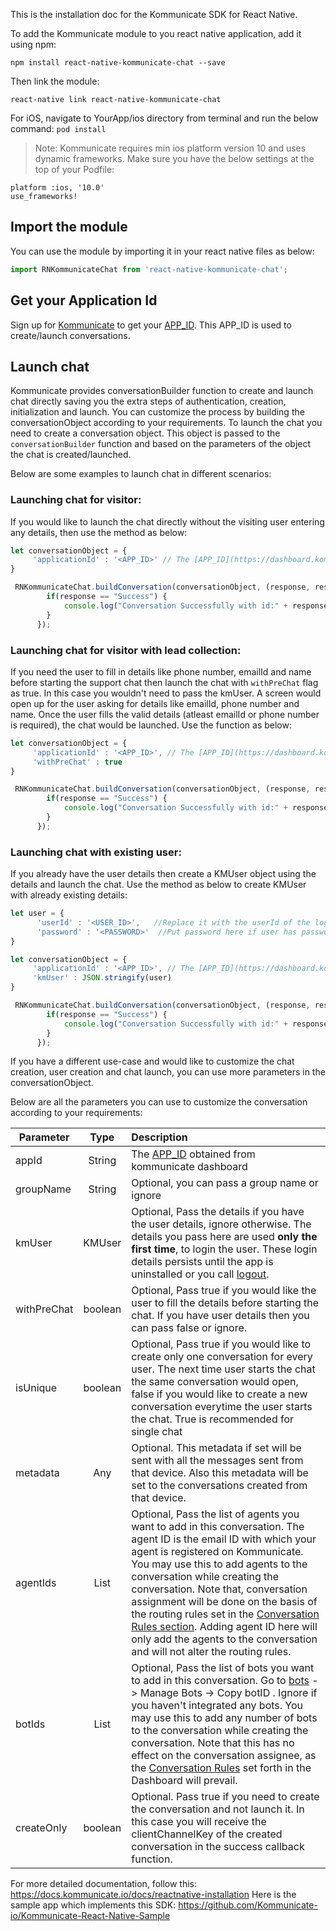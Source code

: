 This is the installation doc for the Kommunicate SDK for React Native.

To add the Kommunicate module to you react native application, add it using npm:

```
npm install react-native-kommunicate-chat --save
```

Then link the module:

```
react-native link react-native-kommunicate-chat
```

For iOS, navigate to YourApp/ios directory from terminal and run the below command:
    ```
    pod install
    ```
  
>Note: Kommunicate requires min ios platform version 10 and uses dynamic frameworks. Make sure you have the below settings at the top of your Podfile:
 ```
 platform :ios, '10.0'
 use_frameworks!
 ```

## Import the module

You can use the module by importing it in your react native files as below:

```js
import RNKommunicateChat from 'react-native-kommunicate-chat';
```

## Get your Application Id
Sign up for [Kommunicate](https://dashboard.kommunicate.io) to get your [APP_ID](https://dashboard.kommunicate.io/settings/install). This APP_ID is used to create/launch conversations.

## Launch chat
Kommunicate provides conversationBuilder function to create and launch chat directly saving you the extra steps of authentication, creation, initialization and launch. You can customize the process by building the conversationObject according to your requirements.
To launch the chat you need to create a conversation object. This object is passed to the `conversationBuilder` function and based on the parameters of the object the chat is created/launched.

Below are some examples to launch chat in different scenarios:

### Launching chat for visitor:
If you would like to launch the chat directly without the visiting user entering any details, then use the method as below:

```js
let conversationObject = {
     'applicationId' : '<APP_ID>' // The [APP_ID](https://dashboard.kommunicate.io/settings/install) obtained from kommunicate dashboard.
}

 RNKommunicateChat.buildConversation(conversationObject, (response, responseMessage) => {
        if(response == "Success") {
            console.log("Conversation Successfully with id:" + responseMessage);
        }
      });
```
### Launching chat for visitor with lead collection:
If you need the user to fill in details like phone number, emailId and name before starting the support chat then launch the chat with `withPreChat` flag as true. In this case you wouldn't need to pass the kmUser. A screen would open up for the user asking for details like emailId, phone number and name. Once the user fills the valid details (atleast emailId or phone number is required), the chat would be launched. Use the function as below:

```js
let conversationObject = {
     'applicationId' : '<APP_ID>', // The [APP_ID](https://dashboard.kommunicate.io/settings/install) obtained from kommunicate dashboard.
     'withPreChat' : true
}

 RNKommunicateChat.buildConversation(conversationObject, (response, responseMessage) => {
        if(response == "Success") {
            console.log("Conversation Successfully with id:" + responseMessage);
        }
      });
```

### Launching chat with existing user:
If you already have the user details then create a KMUser object using the details and launch the chat. Use the method as below to create KMUser with already existing details:

```js
let user = {
      'userId' : '<USER_ID>',   //Replace it with the userId of the logged in user
      'password' : '<PASSWORD>'  //Put password here if user has password, ignore otherwise
}

let conversationObject = {
     'applicationId' : '<APP_ID>', // The [APP_ID](https://dashboard.kommunicate.io/settings/install) obtained from kommunicate dashboard.
     'kmUser' : JSON.stringify(user)
}

 RNKommunicateChat.buildConversation(conversationObject, (response, responseMessage) => {
        if(response == "Success") {
            console.log("Conversation Successfully with id:" + responseMessage);
        }
      });
```

If you have a different use-case and would like to customize the chat creation, user creation and chat launch, you can use more parameters in the conversationObject.

Below are all the parameters you can use to customize the conversation according to your requirements:

| Parameter        | Type           | Description  |
| ------------- |:-------------:| :-----|
| appId      | String      |   The [APP_ID](https://dashboard.kommunicate.io/settings/install) obtained from kommunicate dashboard |
| groupName      | String      |   Optional, you can pass a group name or ignore |
| kmUser | KMUser     |    Optional, Pass the details if you have the user details, ignore otherwise. The details you pass here are used **only the first time**, to login the user. These login details persists until the app is uninstalled or you call [logout](https://docs.kommunicate.io/docs/reactnative-logout). |
| withPreChat | boolean      |   Optional, Pass true if you would like the user to fill the details before starting the chat. If you have user details then you can pass false or ignore. |
| isUnique | boolean      |   Optional,  Pass true if you would like to create only one conversation for every user. The next time user starts the chat the same conversation would open, false if you would like to create a new conversation everytime the user starts the chat. True is recommended for single chat|
| metadata      | Any      |   Optional. This metadata if set will be sent with all the messages sent from that device. Also this metadata will be set to the conversations created from that device.  |
| agentIds | List<String>      |    Optional, Pass the list of agents you want to add in this conversation. The agent ID is the email ID with which your agent is registered on Kommunicate. You may use this to add agents to the conversation while creating the conversation. Note that, conversation assignment will be done on the basis of the routing rules set in the [Conversation Rules section](https://dashboard.kommunicate.io/settings/conversation-rules). Adding agent ID here will only add the agents to the conversation and will not alter the routing rules.|
| botIds | List<String>      |    Optional, Pass the list of bots you want to add in this conversation. Go to [bots](https://dashboard.kommunicate.io/bot) -> Manage Bots -> Copy botID . Ignore if you haven't integrated any bots. You may use this to add any number of bots to the conversation while creating the conversation. Note that this has no effect on the conversation assignee, as the [Conversation Rules](https://dashboard.kommunicate.io/settings/conversation-rules) set forth in the Dashboard will prevail.|
| createOnly      | boolean      |   Optional. Pass true if you need to create the conversation and not launch it. In this case you will receive the clientChannelKey of the created conversation in the success callback function.|
   
   
For more detailed documentation, follow this: https://docs.kommunicate.io/docs/reactnative-installation
Here is the sample app which implements this SDK: https://github.com/Kommunicate-io/Kommunicate-React-Native-Sample
